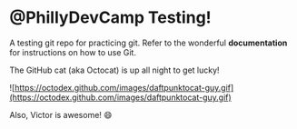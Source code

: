 @PhillyDevCamp Testing!
==============

A testing git repo for practicing git. Refer to the wonderful **documentation** for instructions on how to use Git.

The GitHub cat (aka Octocat) is up all night to get lucky!

![https://octodex.github.com/images/daftpunktocat-guy.gif](https://octodex.github.com/images/daftpunktocat-guy.gif)

Also, Victor is awesome! :smile:
